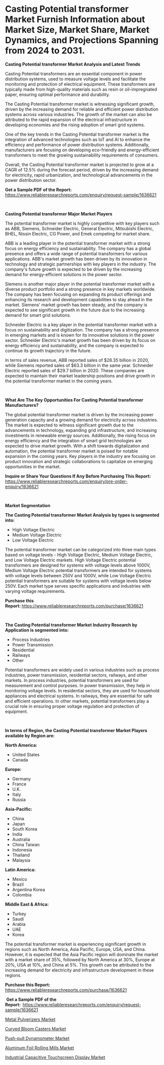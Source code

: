 <p><h1>Casting Potential transformer Market Furnish Information about Market Size, Market Share, Market Dynamics, and Projections Spanning from 2024 to 2031.</h1></p><p><strong>Casting Potential transformer Market Analysis and Latest Trends</strong></p>
<p><p>Casting Potential transformers are an essential component in power distribution systems, used to measure voltage levels and facilitate the monitoring and protection of electrical equipment. These transformers are typically made from high-quality materials such as resin or oil-impregnated paper, ensuring optimal performance and durability.</p><p>The Casting Potential transformer market is witnessing significant growth, driven by the increasing demand for reliable and efficient power distribution systems across various industries. The growth of the market can also be attributed to the rapid expansion of the electrical infrastructure in developing economies and the rising adoption of smart grid systems.</p><p>One of the key trends in the Casting Potential transformer market is the integration of advanced technologies such as IoT and AI to enhance the efficiency and performance of power distribution systems. Additionally, manufacturers are focusing on developing eco-friendly and energy-efficient transformers to meet the growing sustainability requirements of consumers.</p><p>Overall, the Casting Potential transformer market is projected to grow at a CAGR of 12.5% during the forecast period, driven by the increasing demand for electricity, rapid urbanization, and technological advancements in the power distribution sector.</p></p>
<p><strong>Get a Sample PDF of the Report:&nbsp;</strong> <a href="https://www.reliableresearchreports.com/enquiry/request-sample/1636621">https://www.reliableresearchreports.com/enquiry/request-sample/1636621</a></p>
<p>&nbsp;</p>
<p><strong>Casting Potential transformer Major Market Players</strong></p>
<p><p>The potential transformer market is highly competitive with key players such as ABB, Siemens, Schneider Electric, General Electric, Mitsubishi Electric, BHEL, Nissin Electric, CG Power, and Emek competing for market share. </p><p>ABB is a leading player in the potential transformer market with a strong focus on energy efficiency and sustainability. The company has a global presence and offers a wide range of potential transformers for various applications. ABB's market growth has been driven by its innovation in technology and strategic partnerships with key players in the industry. The company's future growth is expected to be driven by the increasing demand for energy-efficient solutions in the power sector.</p><p>Siemens is another major player in the potential transformer market with a diverse product portfolio and a strong presence in key markets worldwide. The company has been focusing on expanding its product offerings and enhancing its research and development capabilities to stay ahead in the market. Siemens' market growth has been steady, and the company is expected to see significant growth in the future due to the increasing demand for smart grid solutions.</p><p>Schneider Electric is a key player in the potential transformer market with a focus on sustainability and digitization. The company has a strong presence in emerging markets and is known for its innovative solutions in the power sector. Schneider Electric's market growth has been driven by its focus on energy efficiency and sustainability, and the company is expected to continue its growth trajectory in the future.</p><p>In terms of sales revenue, ABB reported sales of $28.35 billion in 2020, while Siemens reported sales of $63.3 billion in the same year. Schneider Electric reported sales of $29.7 billion in 2020. These companies are expected to maintain their market leadership positions and drive growth in the potential transformer market in the coming years.</p></p>
<p>&nbsp;</p>
<p><strong>What Are The Key Opportunities For Casting Potential transformer Manufacturers?</strong></p>
<p><p>The global potential transformer market is driven by the increasing power generation capacity and a growing demand for electricity across industries. The market is expected to witness significant growth due to the advancements in technology, expanding grid infrastructure, and increasing investments in renewable energy sources. Additionally, the rising focus on energy efficiency and the integration of smart grid technologies are expected to drive market growth. With a shift towards digitalization and automation, the potential transformer market is poised for notable expansion in the coming years. Key players in the industry are focusing on product innovation and strategic collaborations to capitalize on emerging opportunities in the market.</p></p>
<p><strong>Inquire or Share Your Questions If Any Before Purchasing This Report:</strong> <a href="https://www.reliableresearchreports.com/enquiry/pre-order-enquiry/1636621">https://www.reliableresearchreports.com/enquiry/pre-order-enquiry/1636621</a></p>
<p>&nbsp;</p>
<p><strong>Market Segmentation</strong></p>
<p><strong>The Casting Potential transformer Market Analysis by types is segmented into:</strong></p>
<p><ul><li>High Voltage Electric</li><li>Medium Voltage Electric</li><li>Low Voltage Electric</li></ul></p>
<p><p>The potential transformer market can be categorized into three main types based on voltage levels - High Voltage Electric, Medium Voltage Electric, and Low Voltage Electric markets. High Voltage Electric potential transformers are designed for systems with voltage levels above 1000V, Medium Voltage Electric potential transformers are intended for systems with voltage levels between 250V and 1000V, while Low Voltage Electric potential transformers are suitable for systems with voltage levels below 250V. Each market type serves specific applications and industries with varying voltage requirements.</p></p>
<p><strong>Purchase this Report:&nbsp;</strong><a href="https://www.reliableresearchreports.com/purchase/1636621">https://www.reliableresearchreports.com/purchase/1636621</a></p>
<p>&nbsp;</p>
<p><strong>The Casting Potential transformer Market Industry Research by Application is segmented into:</strong></p>
<p><ul><li>Process Industries</li><li>Power Transmission</li><li>Residential</li><li>Railways</li><li>Other</li></ul></p>
<p><p>Potential transformers are widely used in various industries such as process industries, power transmission, residential sectors, railways, and other markets. In process industries, potential transformers are used for measurement and control purposes. In power transmission, they help in monitoring voltage levels. In residential sectors, they are used for household appliances and electrical systems. In railways, they are essential for safe and efficient operations. In other markets, potential transformers play a crucial role in ensuring proper voltage regulation and protection of equipment.</p></p>
<p>&nbsp;</p>
<p><strong>In terms of Region, the Casting Potential transformer Market Players available by Region are:</strong></p>
<p>
    <p> <strong> North America: </strong>
        <ul>
            <li>United States</li>
            <li>Canada</li>
        </ul>
        </p> 
    <p> <strong> Europe: </strong>
        <ul>
            <li>Germany</li>
            <li>France</li>
            <li>U.K.</li>
            <li>Italy</li>
            <li>Russia</li>
        </ul>
        </p> 
    <p> <strong> Asia-Pacific: </strong>
        <ul>
            <li>China</li>
            <li>Japan</li>
            <li>South Korea</li>
            <li>India</li>
            <li>Australia</li>
            <li>China Taiwan</li>
            <li>Indonesia</li>
            <li>Thailand</li>
            <li>Malaysia</li>
        </ul>
        </p> 
    <p> <strong> Latin America: </strong>
        <ul>
            <li>Mexico</li>
            <li>Brazil</li>
            <li>Argentina Korea</li>
            <li>Colombia</li>
        </ul>
        </p> 
    <p> <strong> Middle East & Africa: </strong>
        <ul>
            <li>Turkey</li>
            <li>Saudi</li>
            <li>Arabia</li>
            <li>UAE</li>
            <li>Korea</li>
        </ul>
    </p>
    </p>
<p><p>The potential transformer market is experiencing significant growth in regions such as North America, Asia Pacific, Europe, USA, and China. However, it is expected that the Asia Pacific region will dominate the market with a market share of 35%, followed by North America at 30%, Europe at 20%, USA at 10%, and China at 5%. This growth can be attributed to the increasing demand for electricity and infrastructure development in these regions.</p></p>
<p><strong>Purchase this Report: </strong><a href="https://www.reliableresearchreports.com/purchase/1636621">https://www.reliableresearchreports.com/purchase/1636621</a></p>
<p>&nbsp;<strong>Get a Sample PDF of the Report:&nbsp;&nbsp;</strong><a href="https://www.reliableresearchreports.com/enquiry/request-sample/1636621">https://www.reliableresearchreports.com/enquiry/request-sample/1636621</a></p>
<p><strong></strong></p>
<p><p><a href="https://github.com/shotows/Market-Research-Report-List-1/blob/main/metal-pulverizers-market.md">Metal Pulverizers Market</a></p><p><a href="https://issuu.com/reportprime-2/docs/curved-bloom-casters-market-size-2030.pptx">Curved Bloom Casters Market</a></p><p><a href="https://github.com/Sinjinluong3e0awx2m195k76/Market-Research-Report-List-1/blob/main/push-pull-dynamometer-market.md">Push-pull Dynamometer Market</a></p><p><a href="https://issuu.com/reportprime-2/docs/aluminum-foil-rolling-mills-market-size-2030.pptx">Aluminum Foil Rolling Mills Market</a></p><p><a href="https://github.com/beatblasta/Market-Research-Report-List-1/blob/main/industrial-capacitive-touchscreen-display-market.md">Industrial Capacitive Touchscreen Display Market</a></p></p>